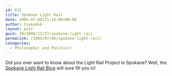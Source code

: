 ```yaml
---
id: 632
title: Spokane Light Rail
date: 2005-07-06T21:10:00+00:00
author: tsykoduk
layout: post
guid: 30/2008/12/27/spokane-light-rail
permalink: /2005/07/06/spokane-light-rail/
categories:
  - Philosophy! and Politics!
---
```

Did you ever want to know about the Light Rail Project in Spokane? Well, the <a href="http://spokanelightrail.blogspot.com/">Spokane Light Rail Blog</a> will sure fill you in!